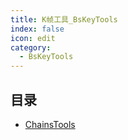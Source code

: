 ```yaml
---
title: K帧工具_BsKeyTools
index: false
icon: edit
category:
  - BsKeyTools
---
```


## 目录

- [ChainsTools](ChainsTools.md)
